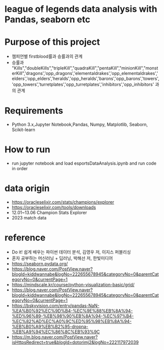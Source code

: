 # league of legends data analysis with Pandas, seaborn etc

# Purpose of this project
 - 챔피언별 firstblood률과 승률과의 관계
 - 승률과
"Kills","doubleKills","tripleKill","quadraKill","pentaKill","minionKill","monsterKill",'dragons','opp_dragons','elementaldrakes','opp_elementaldrakes','elders','opp_elders','heralds','opp_heralds','barons','opp_barons','towers','opp_towers','turretplates','opp_turretplates','inhibitors','opp_inhibitors' 과의 관계

# Requirements
 - Python 3.x,Jupyter Notebook,Pandas, Numpy, Matplotlib, Seaborn, Scikit-learn

# How to run
 - run jupyter notebook and load esportsDataAnalysis.ipynb and run code in order

# data origin
- https://oracleselixir.com/stats/champions/explorer
- https://oracleselixir.com/tools/downloads
- 12.01~13.06 Champion Stats Explorer
 - 2023 match data

# reference
 - Do it! 쉽게 배우는 파이썬 데이터 분석, 김영우 저, 이지스 퍼블리싱
 - 혼자 공부하는 머신러닝 + 딥러닝, 박해선 저, 한빛미디어
 - https://seaborn.pydata.org/
 - https://blog.naver.com/PostView.naver?blogId=kiddwannabe&logNo=222655678945&categoryNo=0&parentCategoryNo=0&currentPage=1
 - https://mindscale.kr/course/python-visualization-basic/grid/
 - https://blog.naver.com/PostView.naver?blogId=kiddwannabe&logNo=222655678945&categoryNo=0&parentCategoryNo=0&currentPage=1
 - https://bskyvision.com/entry/pandas-NaN-%EA%B0%92%EC%9D%B4-%EC%9E%88%EB%8A%94-%ED%96%89-%EB%98%90%EB%8A%94-%EC%97%B4-%EC%82%AD%EC%A0%9C%ED%95%98%EB%8A%94-%EB%B0%A9%EB%B2%95-dropna-%EB%A9%94%EC%86%8C%EB%93%9C
 - https://m.blog.naver.com/PostView.naver?isHttpsRedirect=true&blogId=dotorimj2&logNo=222117972039

